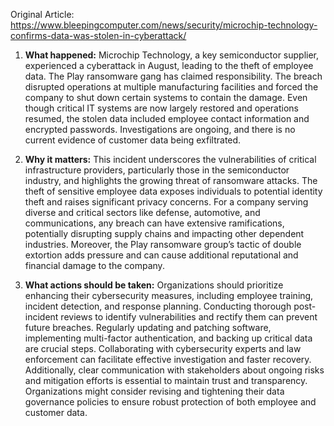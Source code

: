 Original Article: https://www.bleepingcomputer.com/news/security/microchip-technology-confirms-data-was-stolen-in-cyberattack/

1) **What happened:**
Microchip Technology, a key semiconductor supplier, experienced a cyberattack in August, leading to the theft of employee data. The Play ransomware gang has claimed responsibility. The breach disrupted operations at multiple manufacturing facilities and forced the company to shut down certain systems to contain the damage. Even though critical IT systems are now largely restored and operations resumed, the stolen data included employee contact information and encrypted passwords. Investigations are ongoing, and there is no current evidence of customer data being exfiltrated.

2) **Why it matters:**
This incident underscores the vulnerabilities of critical infrastructure providers, particularly those in the semiconductor industry, and highlights the growing threat of ransomware attacks. The theft of sensitive employee data exposes individuals to potential identity theft and raises significant privacy concerns. For a company serving diverse and critical sectors like defense, automotive, and communications, any breach can have extensive ramifications, potentially disrupting supply chains and impacting other dependent industries. Moreover, the Play ransomware group’s tactic of double extortion adds pressure and can cause additional reputational and financial damage to the company.

3) **What actions should be taken:**
Organizations should prioritize enhancing their cybersecurity measures, including employee training, incident detection, and response planning. Conducting thorough post-incident reviews to identify vulnerabilities and rectify them can prevent future breaches. Regularly updating and patching software, implementing multi-factor authentication, and backing up critical data are crucial steps. Collaborating with cybersecurity experts and law enforcement can facilitate effective investigation and faster recovery. Additionally, clear communication with stakeholders about ongoing risks and mitigation efforts is essential to maintain trust and transparency. Organizations might consider revising and tightening their data governance policies to ensure robust protection of both employee and customer data.